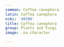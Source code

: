 ```yaml
---
common: Coffea canephora
latin: Coffea canephora
ncbi: '49390'
title: Coffea canephora
group: Plants and Fungi
image: .na.character

---
```


